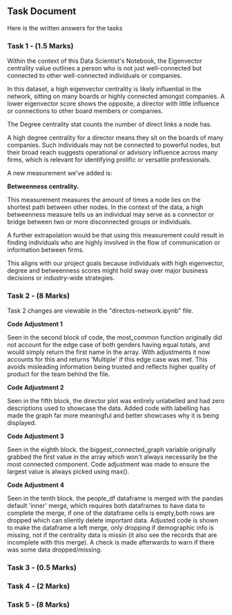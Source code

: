 ## Task Document

Here is the written answers for the tasks 


### Task 1 - (1.5 Marks)
Within the context of this Data Scientist's Notebook, the Eigenvector centrality value outlines a person who is not just well-connected but connected to other well-connected individuals or companies. 

In this dataset, a high eigenvector centrality is likely influential in the network, sitting on many boards or highly connected amongst companies. A lower eigenvector score shows the opposite, a director with little influence or connections to other board members or companies.

The Degree centrality stat counts the number of direct links a node has. 

A high degree centrality for a director means they sit on the boards of many companies. Such individuals may not be connected to powerful nodes, but their broad reach suggests operational or advisory influence across many firms, which is relevant for identifying prolific or versatile professionals.

A new measurement we've added is:

<b> Betweenness centrality. </b>

This measurement measures the amount of times a node lies on the shortest path between other nodes. In the context of the data, a high betweenness measure tells us an individual may serve as a connector or bridge between two or more disconnected groups or individuals. 

A further extrapolation would be that using this measurement could result in finding individuals who are highly involved in the flow of communication or information between firms.

This aligns with our project goals because individuals with high eigenvector, degree and betweenness scores might hold sway over major business decisions or industry-wide strategies.

### Task 2 - (8 Marks)
Task 2 changes are viewable in the "directos-network.ipynb" file.

<b> Code Adjustment 1 </b>

Seen in the second block of code, the most_common function originally did not account for the edge case of both genders having equal totals, and would simply return the first name in the array. With adjustments it now accounts for this and returns 'Multiple' if this edge case was met. This avoids misleading information being trusted and reflects higher quality of product for the team behind the file.

<b> Code Adjustment 2 </b>

Seen in the fifth block, the director plot was entirely unlabelled and had zero descriptions used to showcase the data. Added code with labelling has made the graph far more meaningful and better showcases why it is being displayed. 

<b> Code Adjustment 3 </b>

Seen in the eighth  block. the biggest_connected_graph variable originally grabbed the first value in the array which won't always necessarily be the most connected component. Code adjustment was made to ensure the largest value is always picked using max().

<b> Code Adjustment 4 </b>

Seen in the tenth block. the people_df dataframe is merged with the pandas default 'inner' merge, which requires both dataframes to have data to complete the merge, if one of the dataframe cells is empty,both rows are dropped which can sliently delete important data. Adjusted code is shown to make the dataframe a left merge, only dropping if demographic info is missing, not if the centrality data is missin (it also see the records that are incomplete with this merge). A check is made afterwards to warn if there was some data dropped/missing.

### Task 3 - (0.5 Marks)


### Task 4 - (2 Marks)


### Task 5 - (8 Marks)

